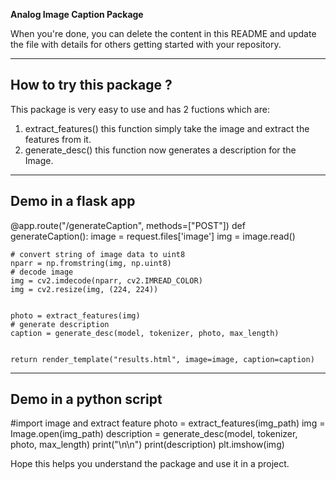 **Analog Image Caption Package**

When you're done, you can delete the content in this README and update the file with details for others getting started with your repository.



---

## How to try this package ?


This package is very easy to use and has 2  fuctions which are:

1. extract_features() this function simply take the image and extract the features from it.
2. generate_desc() this function now generates a description for the Image.

---

## Demo in a flask app
@app.route("/generateCaption", methods=["POST"])
def generateCaption():
    image = request.files['image']
    img = image.read()

    # convert string of image data to uint8
    nparr = np.fromstring(img, np.uint8)
    # decode image
    img = cv2.imdecode(nparr, cv2.IMREAD_COLOR)
    img = cv2.resize(img, (224, 224))
   

    photo = extract_features(img)
    # generate description
    caption = generate_desc(model, tokenizer, photo, max_length)

   
    return render_template("results.html", image=image, caption=caption)

---

## Demo in a python script
#import image and extract feature
photo = extract_features(img_path)
img = Image.open(img_path)
description = generate_desc(model, tokenizer, photo, max_length)
print("\n\n")
print(description)
plt.imshow(img)


Hope this helps you understand the package and use it in a project.
